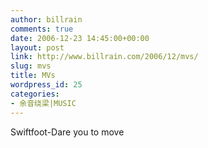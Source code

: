 ```yaml
---
author: billrain
comments: true
date: 2006-12-23 14:45:00+00:00
layout: post
link: http://www.billrain.com/2006/12/mvs/
slug: mvs
title: MVs
wordpress_id: 25
categories:
- 余音绕梁|MUSIC
---
```


  
Swiftfoot-Dare  you to move

